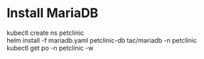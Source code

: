 # Install MariaDB
kubectl create ns petclinic  
helm install -f mariadb.yaml petclinic-db tac/mariadb -n petclinic  
kubectl get po -n petclinic -w  
